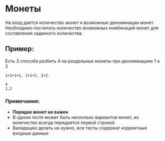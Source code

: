 # Монеты
На вход дается количество монет и возможные деноминации монет. Необходимо посчитать количество возможных комбинаций монет для составления заданного количества.

## Пример:
Есть 3 способа разбить 4 на раздельные монеты при деноминациях 1 и 2

~~~
1+1+1+1, 1+1+2, 2+2.
~~~

~~~
4
1,2
~~~

### Примечания:
- **Порядок монет не важен**
- В одном тесте может быть несколько вариантов монет, их количество всегда передается первой строкой
- Валидацию делать не нужно, все тесты содержат корректные входные данные
